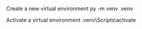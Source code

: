 Create a new virtual environment
py -m venv .venv

Activate a virtual environment
.venv\Scripts\activate
